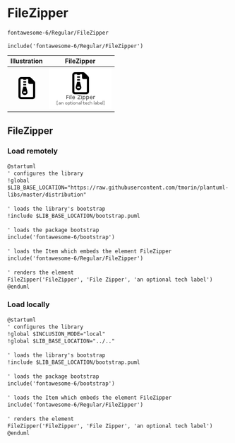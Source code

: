 # FileZipper


```text
fontawesome-6/Regular/FileZipper
```

```text
include('fontawesome-6/Regular/FileZipper')
```



| Illustration | FileZipper |
| :---: | :---: |
| ![illustration for Illustration](../../fontawesome-6/Regular/FileZipper.png) | ![illustration for FileZipper](../../fontawesome-6/Regular/FileZipper.Local.png) |




## FileZipper

### Load remotely
```plantuml
@startuml
' configures the library
!global $LIB_BASE_LOCATION="https://raw.githubusercontent.com/tmorin/plantuml-libs/master/distribution"

' loads the library's bootstrap
!include $LIB_BASE_LOCATION/bootstrap.puml

' loads the package bootstrap
include('fontawesome-6/bootstrap')

' loads the Item which embeds the element FileZipper
include('fontawesome-6/Regular/FileZipper')

' renders the element
FileZipper('FileZipper', 'File Zipper', 'an optional tech label')
@enduml
```

### Load locally
```plantuml
@startuml
' configures the library
!global $INCLUSION_MODE="local"
!global $LIB_BASE_LOCATION="../.."

' loads the library's bootstrap
!include $LIB_BASE_LOCATION/bootstrap.puml

' loads the package bootstrap
include('fontawesome-6/bootstrap')

' loads the Item which embeds the element FileZipper
include('fontawesome-6/Regular/FileZipper')

' renders the element
FileZipper('FileZipper', 'File Zipper', 'an optional tech label')
@enduml
```

